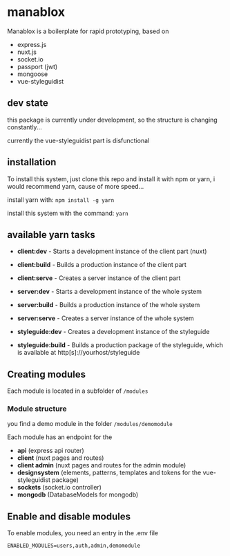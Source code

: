 # manablox

Manablox is a boilerplate for rapid prototyping, based on 

- express.js
- nuxt.js
- socket.io
- passport (jwt)
- mongoose
- vue-styleguidist


## dev state

this package is currently under development, so the structure is changing constantly...

currently the vue-styleguidist part is disfunctional


## installation

To install this system, just clone this repo and install it with npm or yarn, i would recommend yarn, cause of more speed...

install yarn with:  ``` npm install -g yarn ```

install this system with the command: ``` yarn ```


## available yarn tasks

- **client:dev** - Starts a development instance of the client part (nuxt)
- **client:build** - Builds a production instance of the client part
- **client:serve** - Creates a server instance of the client part

- **server:dev** - Starts a development instance of the whole system
- **server:build** - Builds a production instance of the whole system
- **server:serve** - Creates a server instance of the whole system

- **styleguide:dev** - Creates a development instance of the styleguide
- **styleguide:build** - Builds a production package of the styleguide, which is available at http[s]://yourhost/styleguide


## Creating modules

Each module is located in a subfolder of ``` /modules ```


### Module structure

you find a demo module in the folder ``` /modules/demomodule ```

Each module has an endpoint for the

- **api** (express api router)
- **client** (nuxt pages and routes)
- **client admin** (nuxt pages and routes for the admin module)
- **designsystem** (elements, patterns, templates and tokens for the vue-styleguidist package)
- **sockets** (socket.io controller)
- **mongodb** (DatabaseModels for mongodb)

## Enable and disable modules

To enable modules, you need an entry in the .env file

```
ENABLED_MODULES=users,auth,admin,demomodule
```

